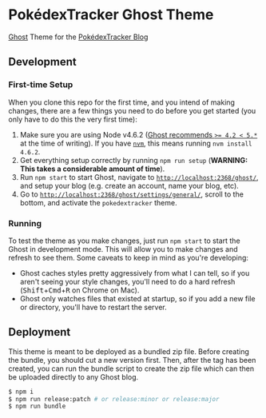 # PokédexTracker Ghost Theme

[Ghost](https://ghost.org/) Theme for the [PokédexTracker Blog](https://pokedextracker.com/blog/)

## Development

### First-time Setup

When you clone this repo for the first time, and you intend of making changes, there are a few things you need to do before you get started (you only have to do this the very first time):

1. Make sure you are using Node v4.6.2 ([Ghost recommends `>= 4.2 < 5.*`](http://support.ghost.org/supported-node-versions/) at the time of writing). If you have [`nvm`](https://github.com/creationix/nvm), this means running `nvm install 4.6.2`.
2. Get everything setup correctly by running `npm run setup` (**WARNING: This takes a considerable amount of time**).
3. Run `npm start` to start Ghost, navigate to [`http://localhost:2368/ghost/`](http://localhost:2368/ghost/), and setup your blog (e.g. create an account, name your blog, etc).
4. Go to [`http://localhost:2368/ghost/settings/general/`](http://localhost:2368/ghost/settings/general/), scroll to the bottom, and activate the `pokedextracker` theme.

### Running

To test the theme as you make changes, just run `npm start` to start the Ghost in development mode. This will allow you to make changes and refresh to see them. Some caveats to keep in mind as you're developing:

- Ghost caches styles pretty aggressively from what I can tell, so if you aren't seeing your style changes, you'll need to do a hard refresh (<kbd>Shift</kbd>+<kbd>Cmd</kbd>+<kbd>R</kbd> on Chrome on Mac).
- Ghost only watches files that existed at startup, so if you add a new file or directory, you'll have to restart the server.

## Deployment

This theme is meant to be deployed as a bundled zip file. Before creating the bundle, you should cut a new version first. Then, after the tag has been created, you can run the bundle script to create the zip file which can then be uploaded directly to any Ghost blog.

```bash
$ npm i
$ npm run release:patch # or release:minor or release:major
$ npm run bundle
```
